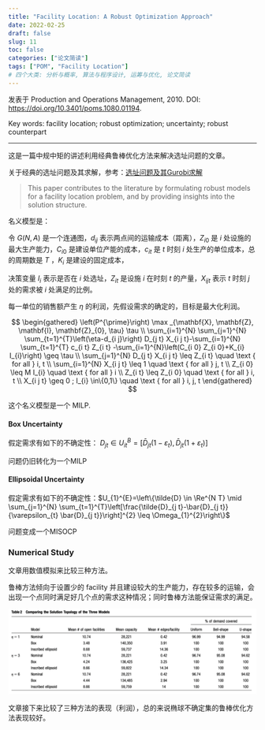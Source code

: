 ```yaml
---
title: "Facility Location: A Robust Optimization Approach"
date: 2022-02-25
draft: false
slug: 11
toc: false
categories: ["论文简读"]
tags: ["POM", "Facility Location"]
# 四个大类: 分析与概率, 算法与程序设计, 运筹与优化, 论文简读
---
```


发表于 Production and Operations Management, 2010. DOI: https://doi.org/10.3401/poms.1080.01194.

Key words: facility location; robust optimization; uncertainty; robust counterpart

---

这是一篇中规中矩的讲述利用经典鲁棒优化方法来解决选址问题的文章。

关于经典的选址问题及其求解，参考：[选址问题及其Gurobi求解](/facility_location_gcl.html)

> This paper contributes to the literature by formulating robust models for a facility location problem, and by providing insights into the solution structure.

名义模型是：

令 $G(N, A)$ 是一个连通图，$d_{ij}$ 表示两点间的运输成本（距离），$Z_{i0}$ 是 $i$ 处设施的最大生产能力，$C_{i0}$ 是建设单位产能的成本，$c_{it}$ 是 $t$ 时刻 $i$ 处生产的单位成本，总的周期数是 $T$ ，$K_i$ 是建设的固定成本，

决策变量 $I_i$ 表示是否在 $i$ 处选址，$Z_{it}$ 是设施 $i$ 在时刻 $t$ 的产量，$X_{ijt}$ 表示 $t$ 时刻 $j$ 处的需求被 $i$ 处满足的比例。

每一单位的销售额产生 $\eta$ 的利润，先假设需求的确定的，目标是最大化利润。

$$
\begin{gathered}
\left(P^{\prime}\right) \max _{\mathbf{X}, \mathbf{Z}, \mathbf{I}, \mathbf{Z}_{0}, \tau} \tau \\
\sum_{i=1}^{N} \sum_{j=1}^{N} \sum_{t=1}^{T}\left(\eta-d_{i j}\right) D_{j t} X_{i j t}-\sum_{i=1}^{N} \sum_{t=1}^{T} c_{i t} Z_{i t} -\sum_{i=1}^{N}\left(C_{i 0} Z_{i 0}+K_{i} I_{i}\right) \geq \tau \\
\sum_{j=1}^{N} D_{j t} X_{i j t} \leq Z_{i t} \quad \text { for all } i, t \\
\sum_{i=1}^{N} X_{i j t} \leq 1 \quad \text { for all } j, t \\
Z_{i 0} \leq M I_{i} \quad \text { for all } i \\
Z_{i t} \leq Z_{i 0} \quad \text { for all } i, t \\
X_{i j t} \geq 0 ; I_{i} \in\{0,1\} \quad \text { for all } i, j, t
\end{gathered}
$$

这个名义模型是一个 MILP.


#### Box Uncertainty

假定需求有如下的不确定性： $D_{jt} \in U_{i t}^{B}=\left[\bar{D}_{j t}\left(1-\varepsilon_{t}\right), \bar{D}_{j t}\left(1+\varepsilon_{t}\right)\right]$

问题仍旧转化为一个MILP


#### Ellipsoidal Uncertainty

假定需求有如下的不确定性：$U_{1}^{E}=\left\{\tilde{D} \in \Re^{N T} \mid \sum_{j=1}^{N} \sum_{t=1}^{T}\left[\frac{\tilde{D}_{j t}-\bar{D}_{j t}}{\varepsilon_{t} \bar{D}_{j t}}\right]^{2} \leq \Omega_{1}^{2}\right\}$

问题变成一个MISOCP


### Numerical Study

文章用数值模拟来比较三种方法。

鲁棒方法倾向于设置少的 facility 并且建设较大的生产能力，存在较多的运输，会出现一个点同时满足好几个点的需求这种情况；同时鲁棒方法能保证需求的满足。

<img src="../figures/11/image-20220225205344678.png" alt="image-20220225205344678" style="zoom:50%;" />



文章接下来比较了三种方法的表现（利润），总的来说椭球不确定集的鲁棒优化方法表现较好。

